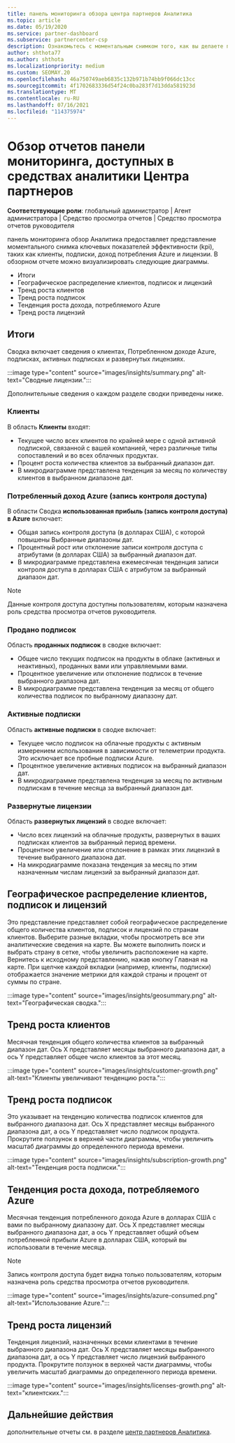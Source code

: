 ```yaml
---
title: панель мониторинга обзора центра партнеров Аналитика
ms.topic: article
ms.date: 05/19/2020
ms.service: partner-dashboard
ms.subservice: partnercenter-csp
description: Ознакомьтесь с моментальным снимком того, как вы делаете продажи и развертывание, рост клиентов и рост дохода с помощью лицензий, подписок и потребления Azure.
author: shthota77
ms.author: shthota
ms.localizationpriority: medium
ms.custom: SEOMAY.20
ms.openlocfilehash: 46a750749aeb6835c132b971b74bb9f066dc13cc
ms.sourcegitcommit: 4f1702683336d54f24c0ba283f7d13dda581923d
ms.translationtype: MT
ms.contentlocale: ru-RU
ms.lasthandoff: 07/16/2021
ms.locfileid: "114375974"
---
```

# <a name="overview-dashboard-reports-available-in-partner-center-insights"></a>Обзор отчетов панели мониторинга, доступных в средствах аналитики Центра партнеров
 
**Соответствующие роли**: глобальный администратор | Агент администратора | Средство просмотра отчетов | Средство просмотра отчетов руководителя

панель мониторинга обзор Аналитика предоставляет представление моментального снимка ключевых показателей эффективности (kpi), таких как клиенты, подписки, доход потребления Azure и лицензии. В обзорном отчете можно визуализировать следующие диаграммы.

- Итоги  
- Географическое распределение клиентов, подписок и лицензий  
- Тренд роста клиентов 
- Тренд роста подписок 
- Тенденция роста дохода, потребляемого Azure 
- Тренд роста лицензий 

## <a name="summary"></a>Итоги

Сводка включает сведения о клиентах, Потребленном доходе Azure, подписках, активных подписках и развернутых лицензиях. 

:::image type="content" source="images/insights/summary.png" alt-text="Сводные лицензии.":::

Дополнительные сведения о каждом разделе сводки приведены ниже.

### <a name="customers"></a>Клиенты

В область **Клиенты** входят:

- Текущее число всех клиентов по крайней мере с одной активной подпиской, связанной с вашей компанией, через различные типы сопоставлений и во всех облачных продуктах.
- Процент роста количества клиентов за выбранный диапазон дат.
- В микродиаграмме представлена тенденция за месяц по количеству клиентов в выбранном диапазоне дат.

### <a name="azure-consumed-revenue-acr"></a>Потребленный доход Azure (запись контроля доступа)

В области Сводка **использованная прибыль (запись контроля доступа) в Azure** включает:

- Общая запись контроля доступа (в долларах США), с которой повышены Выбранные диапазоны дат.
- Процентный рост или отклонение записи контроля доступа с атрибутами (в долларах США) за выбранный диапазон дат.
- В микродиаграмме представлена ежемесячная тенденция записи контроля доступа в долларах США с атрибутом за выбранный диапазон дат. 

> [!NOTE]
> Данные контроля доступа доступны пользователям, которым назначена роль средства просмотра отчетов руководителя.
 
### <a name="subscriptions-sold"></a>Продано подписок

Область **проданных подписок** в сводке включает:

- Общее число текущих подписок на продукты в облаке (активных и неактивных), проданных вами или управляемыми вами.  
- Процентное увеличение или отклонение подписок в течение выбранного диапазона дат.
- В микродиаграмме представлена тенденция за месяц от общего количества подписок по выбранному диапазону дат.

### <a name="active-subscriptions"></a>Активные подписки

Область **активные подписки** в сводке включает:

- Текущее число подписок на облачные продукты с активным измерением использования в зависимости от телеметрии продукта. Это исключает все пробные подписки Azure.  
- Процентное увеличение активных подписок на выбранный диапазон дат.
- В микродиаграмме представлена тенденция за месяц по активным подпискам в течение месяца за выбранный диапазон дат.
 
### <a name="licenses-deployed"></a>Развернутые лицензии

Область **развернутых лицензий** в сводке включает:
 
- Число всех лицензий на облачные продукты, развернутых в ваших подписках клиентов за выбранный период времени. 
- Процентное увеличение или отклонение в рамках этих лицензий в течение выбранного диапазона дат. 
- На микродиаграмме показана тенденция за месяц по этим назначенным числам лицензий за выбранный диапазон дат.

## <a name="geographical-spread-of-your-customers-subscriptions-and-licenses"></a>Географическое распределение клиентов, подписок и лицензий

Это представление представляет собой географическое распределение общего количества клиентов, подписок и лицензий по странам клиентов. Выберите разные вкладки, чтобы просмотреть все эти аналитические сведения на карте. Вы можете выполнить поиск и выбрать страну в сетке, чтобы увеличить расположение на карте. Вернитесь к исходному представлению, нажав кнопку Главная на карте. При щелчке каждой вкладки (например, клиенты, подписки) отображается значение метрики для каждой страны и процент от суммы по стране.  

:::image type="content" source="images/insights/geosummary.png" alt-text="Географическая сводка.":::

## <a name="customers-growth-trend"></a>Тренд роста клиентов

Месячная тенденция общего количества клиентов за выбранный диапазон дат. Ось X представляет месяцы выбранного диапазона дат, а ось Y представляет общее число клиентов за этот месяц. 

:::image type="content" source="images/insights/customer-growth.png" alt-text="Клиенты увеличивают тенденцию роста.":::

## <a name="subscriptions-growth-trend"></a>Тренд роста подписок

Это указывает на тенденцию количества подписок клиентов для выбранного диапазона дат. Ось X представляет месяцы выбранного диапазона дат, а ось Y представляет число подписок продукта. Прокрутите ползунок в верхней части диаграммы, чтобы увеличить масштаб диаграммы до определенного периода времени. 

:::image type="content" source="images/insights/subscription-growth.png" alt-text="Тенденция роста подписки.":::

## <a name="azure-consumed-revenue-growth-trend"></a>Тенденция роста дохода, потребляемого Azure

Месячная тенденция потребленного дохода Azure в долларах США с вами по выбранному диапазону дат. Ось X представляет месяцы выбранного диапазона дат, а ось Y представляет общий объем потребленной прибыли Azure в долларах США, который вы использовали в течение месяца.

> [!NOTE]
> Запись контроля доступа будет видна только пользователям, которым назначена роль средства просмотра отчетов руководителя. 

:::image type="content" source="images/insights/azure-consumed.png" alt-text="Использование Azure.":::

## <a name="licenses-growth-trend"></a>Тренд роста лицензий
 
Тенденция лицензий, назначенных всеми клиентами в течение выбранного диапазона дат. Ось X представляет месяцы выбранного диапазона дат, а ось Y представляет число лицензий выбранного продукта. Прокрутите ползунок в верхней части диаграммы, чтобы увеличить масштаб диаграммы до определенного периода времени.  

:::image type="content" source="images/insights/licenses-growth.png" alt-text="клиентских.":::

## <a name="next-steps"></a>Дальнейшие действия

дополнительные отчеты см. в разделе [центр партнеров Аналитика](partner-center-insights.md).

